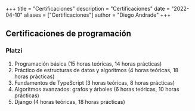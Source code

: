 +++
title = "Certificaciones"
description = "Certificaciones"
date = "2022-04-10"
aliases = ["Certificaciones"]
author = "Diego Andrade"
+++

## Certificaciones de programación

### Platzi

1. Programación básica (15 horas teóricas, 14 horas prácticas)
2. Práctico de estructuras de datos y algoritmos (4 horas teóricas, 18 horas prácticas)
3. Fundamentos de TypeScript (3 horas teóricas, 8 horas prácticas)
4. Algoritmos avanzados: grafos y árboles (6 horas teóricas, 10 horas prácticas)
5. Django (4 horas teóricas, 18 horas prácticas)
